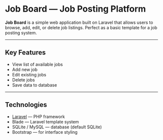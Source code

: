 # Job Board — Job Posting Platform

**Job Board** is a simple web application built on Laravel that allows users to browse, add, edit, or delete job listings. Perfect as a basic template for a job posting system.

---

## Key Features

- View list of available jobs
- Add new job
- Edit existing jobs
- Delete jobs
- Save data to database

---

## Technologies

- [Laravel](https://laravel.com/) — PHP framework
- Blade — Laravel template system
- SQLite / MySQL — database (default SQLite)
- Bootstrap — for interface styling
